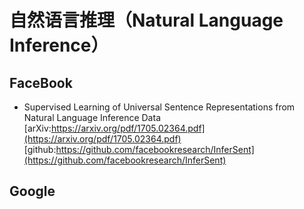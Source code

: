 # 自然语言推理（Natural Language Inference）

## FaceBook
- Supervised Learning of Universal Sentence Representations from Natural Language Inference Data
  [arXiv:https://arxiv.org/pdf/1705.02364.pdf](https://arxiv.org/pdf/1705.02364.pdf)
  [github:https://github.com/facebookresearch/InferSent](https://github.com/facebookresearch/InferSent)

## Google